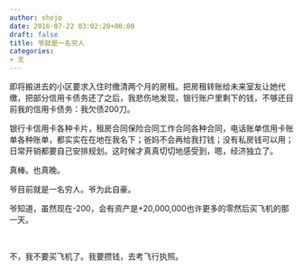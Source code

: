 ```yaml
---
author: shojo
date: 2016-07-22 03:02:20+00:00
draft: false
title: 爷就是一名穷人
categories:
- 无
---
```


即将搬进去的小区要求入住时缴清两个月的房租。把房租转账给未来室友让她代缴，把部分信用卡债务还了之后，我悲伤地发现，银行账户里剩下的钱，不够还目前我的信用卡债务：我欠债200刀。

银行卡信用卡各种卡片，租房合同保险合同工作合同各种合同，电话账单信用卡账单各种账单，都实实在在地在我名下；爸妈不会再给我打钱；没有私房钱可以用；日常开销都要自己安排规划。这时候才真真切切地感受到，嗯，经济独立了。

真棒。也真晚。

爷目前就是一名穷人。爷为此自豪。

爷知道，虽然现在-200，会有资产是+20,000,000也许更多的零然后买飞机的那一天。

 

不，我不要买飞机了。我要攒钱，去考飞行执照。

 
